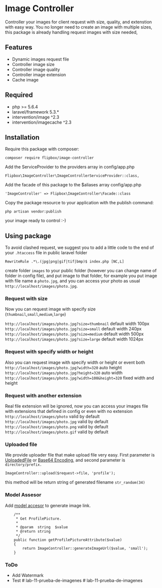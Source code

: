 # Image Controller
Controller your images for client request with size, quality, and extenstion with easy way. You no longer need to create an image with multiple sizes, this package is already handling request images with size needed,

## Features
* Dynamic images request file
* Controller image size
* Controller image quality
* Controller image extension
* Cache image

## Required
* php >= 5.6.4
* laravel/framework 5.3.*
* intervention/image ^2.3
* intervention/imagecache ^2.3

## Installation
Require this package with composer:
```
composer require flipbox/image-controller
```
Add the ServiceProvider to the providers array in config/app.php
```
Flipbox\ImageController\ImageControllerServiceProvider::class,
```
Add the facade of this package to the $aliases array config/app.php
```
'ImageController' => Flipbox\ImageController\Facade::class
```
Copy the package resource to your application with the publish command:
```
php artisan vendor:publish
```
your image ready to control :-)

## Using package
To avoid clashed request, we suggest you to add a little code to the end of your `.htaccess` file in public laravel folder
```
RewriteRule .*\.(jpg|png|gif|tif|bmp)$ index.php [NC,L]
```
create folder `images` to your public folder (however you can change name of folder in config file), and put image to that folder, for example you put image with file name a `photo.jpg`, and you can access your photo as usual `http://localhost/images/photo.jpg`.

### Request with size
Now you can request image with specify size (`thumbnail`,`small`,`medium`,`large`)

`http://localhost/images/photo.jpg?size=thumbnail` default width 100px  
`http://localhost/images/photo.jpg?size=small` default width 240px  
`http://localhost/images/photo.jpg?size=medium` default width 500px  
`http://localhost/images/photo.jpg?size=large` default width 1024px  

### Request with specify width or height
Also you can request image with specify width or height or event both  
`http://localhost/images/photo.jpg?width=320` auto height  
`http://localhost/images/photo.jpg?height=320` auto width  
`http://localhost/images/photo.jpg?width=100&height=320` fixed width and height  

### Request with another extension
Real file extension will be ignored, now you can access your images file with extensions that defined in config or even with no extension  
`http://localhost/images/photo` valid by default  
`http://localhost/images/photo.jpg` valid by default  
`http://localhost/images/photo.png` valid by default  
`http://localhost/images/photo.gif` valid by default

### Uploaded file
We provide uploader file that make upload file very easy. First parameter is [UploadedFile](https://laravel.com/api/5.2/Illuminate/Http/UploadedFile.html) or [Base64 Encoding](https://en.wikipedia.org/wiki/Base64), and second parameter is `directory/prefix.`
```
ImageController::upload($request->file, 'profile');
```
this method will be return string of generated filename `str_random(34)`

### Model Assesor
Add [model accesor](https://laravel.com/docs/5.2/eloquent-mutators#accessors-and-mutators) to generate image link.
```
	/**
	 * Get ProfilePicture.
	 *
	 * @param  string  $value
	 * @return string
	 */
	public function getProfilePictureAttribute($value)
	{
		return ImageController::generateImageUrl($value, 'small');
	}

```

### ToDo
* Add Watermark
* Test 
#   l a b - 1 1 - p r u e b a - d e - i m a g e n e s  
 #   l a b - 1 1 - p r u e b a - d e - i m a g e n e s  
 